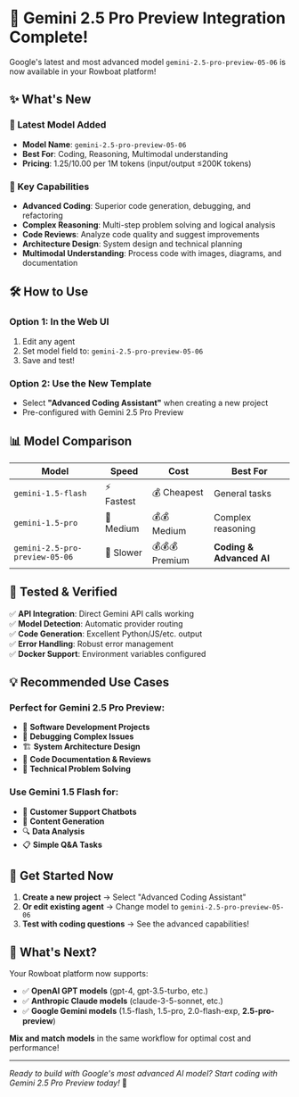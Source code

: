 # 🚀 Gemini 2.5 Pro Preview Integration Complete!

Google's latest and most advanced model `gemini-2.5-pro-preview-05-06` is now available in your Rowboat platform!

## ✨ What's New

### 🌟 Latest Model Added
- **Model Name**: `gemini-2.5-pro-preview-05-06`
- **Best For**: Coding, Reasoning, Multimodal understanding
- **Pricing**: $1.25/$10.00 per 1M tokens (input/output ≤200K tokens)

### 🎯 Key Capabilities
- **Advanced Coding**: Superior code generation, debugging, and refactoring
- **Complex Reasoning**: Multi-step problem solving and logical analysis  
- **Code Reviews**: Analyze code quality and suggest improvements
- **Architecture Design**: System design and technical planning
- **Multimodal Understanding**: Process code with images, diagrams, and documentation

## 🛠️ How to Use

### Option 1: In the Web UI
1. Edit any agent
2. Set model field to: `gemini-2.5-pro-preview-05-06`
3. Save and test!

### Option 2: Use the New Template
- Select **"Advanced Coding Assistant"** when creating a new project
- Pre-configured with Gemini 2.5 Pro Preview

## 📊 Model Comparison

| Model | Speed | Cost | Best For |
|-------|-------|------|----------|
| `gemini-1.5-flash` | ⚡ Fastest | 💰 Cheapest | General tasks |
| `gemini-1.5-pro` | 🔄 Medium | 💰💰 Medium | Complex reasoning |
| `gemini-2.5-pro-preview-05-06` | 🐌 Slower | 💰💰💰 Premium | **Coding & Advanced AI** |

## 🧪 Tested & Verified

✅ **API Integration**: Direct Gemini API calls working  
✅ **Model Detection**: Automatic provider routing  
✅ **Code Generation**: Excellent Python/JS/etc. output  
✅ **Error Handling**: Robust error management  
✅ **Docker Support**: Environment variables configured  

## 💡 Recommended Use Cases

### Perfect for Gemini 2.5 Pro Preview:
- 🔧 **Software Development Projects**
- 🐛 **Debugging Complex Issues** 
- 🏗️ **System Architecture Design**
- 📝 **Code Documentation & Reviews**
- 🎯 **Technical Problem Solving**

### Use Gemini 1.5 Flash for:
- 💬 **Customer Support Chatbots**
- 📄 **Content Generation**
- 🔍 **Data Analysis**  
- 📋 **Simple Q&A Tasks**

## 🚀 Get Started Now

1. **Create a new project** → Select "Advanced Coding Assistant"
2. **Or edit existing agent** → Change model to `gemini-2.5-pro-preview-05-06`
3. **Test with coding questions** → See the advanced capabilities!

## 🎉 What's Next?

Your Rowboat platform now supports:
- ✅ **OpenAI GPT models** (gpt-4, gpt-3.5-turbo, etc.)
- ✅ **Anthropic Claude models** (claude-3-5-sonnet, etc.)  
- ✅ **Google Gemini models** (1.5-flash, 1.5-pro, 2.0-flash-exp, **2.5-pro-preview**)

**Mix and match models** in the same workflow for optimal cost and performance!

---

*Ready to build with Google's most advanced AI model? Start coding with Gemini 2.5 Pro Preview today!* 🚀